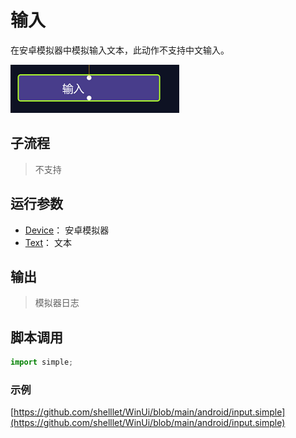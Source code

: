 # 输入 
在安卓模拟器中模拟输入文本，此动作不支持中文输入。


![action](./images/2022-11-15_194116.png ':size=90%')

## 子流程

> 不支持

## 运行参数

* [Device](../../types/String.md)： 安卓模拟器
* [Text](../../types/String.md)： 文本

## 输出 

> 模拟器日志


## 脚本调用

```python
import simple;


```

### 示例

[https://github.com/shelllet/WinUi/blob/main/android/input.simple](https://github.com/shelllet/WinUi/blob/main/android/input.simple)
